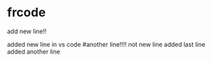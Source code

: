 # frcode

add new line!!

added new line in vs code 
#another line!!!!
not new line added
last line added
another line
